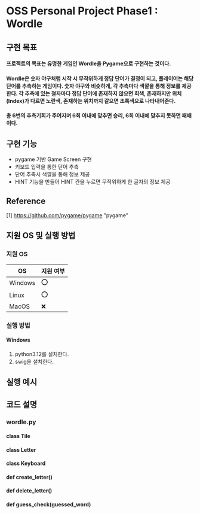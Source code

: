 # OSS Personal Project Phase1 : Wordle
## 구현 목표
#### 프로젝트의 목표는 유명한 게임인 Wordle을 Pygame으로 구현하는 것이다. 
#### Wordle은 숫자 야구처럼 시작 시 무작위하게 정답 단어가 결정이 되고, 플레이어는 해당 단어를 추측하는 게임이다. 숫자 야구와 비슷하게, 각 추측마다 색깔을 통해 정보를 제공한다. 각 추측에 있는 철자마다 정답 단어에 존재하지 않으면 회색, 존재하지만 위치(Index)가 다르면 노란색, 존재하는 위치까지 같으면 초록색으로 나타내어준다. 
#### 총 6번의 추측기회가 주어지며 6회 이내에 맞추면 승리, 6회 이내에 맞추지 못하면 패배이다.

## 구현 기능
- pygame 기반 Game Screen 구현
- 키보드 입력을 통한 단어 추측
- 단어 추측시 색깔을 통해 정보 제공
- HINT 기능을 만들어 HINT 칸을 누르면 무작위하게 한 글자의 정보 제공

## Reference
[1] <https://github.com/pygame/pygame> "pygame"

## 지원 OS 및 실행 방법
### 지원 OS
|OS| 지원 여부|
|-----|-------|
|Windows| :o: |
| Linux | :o: |
| MacOS | :x: |
### 실행 방법
#### Windows
1. python3.12를 설치한다.
2. swig을 설치한다.

## 실행 예시

## 코드 설명

### wordle.py
#### class Tile

#### class Letter

#### class Keyboard

#### def create\_letter()

#### def delete\_letter()

#### def guess\_check(guessed\_word)

####  

